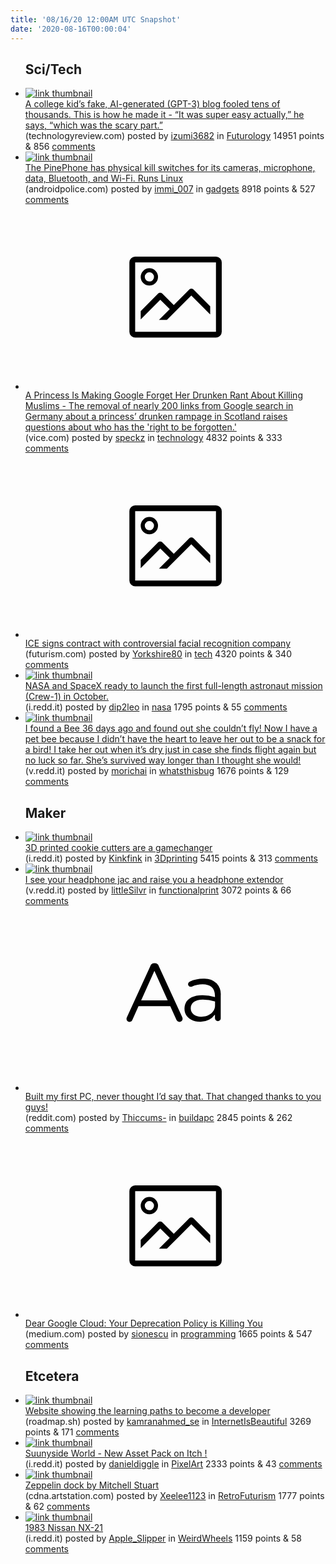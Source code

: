 ```yaml
---
title: '08/16/20 12:00AM UTC Snapshot'
date: '2020-08-16T00:00:04'
---
```

<ul>
<h2>Sci/Tech</h2>

<li><a href='https://www.technologyreview.com/2020/08/14/1006780/ai-gpt-3-fake-blog-reached-top-of-hacker-news/'><img src='https://a.thumbs.redditmedia.com/MhIQOix6_-tqkXnHy1mbLlA-faWrzy81QCEUYntz8L4.jpg' alt='link thumbnail'></a><div><div class='linkTitle'><a href='https://www.technologyreview.com/2020/08/14/1006780/ai-gpt-3-fake-blog-reached-top-of-hacker-news/'>A college kid’s fake, AI-generated (GPT-3) blog fooled tens of thousands. This is how he made it - “It was super easy actually,” he says, “which was the scary part.”</a></div>(technologyreview.com) posted by <a href='https://www.reddit.com/user/izumi3682'>izumi3682</a> in <a href='https://www.reddit.com/r/Futurology'>Futurology</a> 14951 points & 856 <a href='https://www.reddit.com/r/Futurology/comments/ia5go1/a_college_kids_fake_aigenerated_gpt3_blog_fooled/'>comments</a></div></li>

<li><a href='https://www.androidpolice.com/2020/08/15/this-smartphone-has-physical-kill-switches-for-its-cameras-microphone-data-bluetooth-and-wi-fi/'><img src='https://b.thumbs.redditmedia.com/aThdrSPCwksoZBMxvvYZ8jLUD3OnYC7zBBmieZLBbRU.jpg' alt='link thumbnail'></a><div><div class='linkTitle'><a href='https://www.androidpolice.com/2020/08/15/this-smartphone-has-physical-kill-switches-for-its-cameras-microphone-data-bluetooth-and-wi-fi/'>The PinePhone has physical kill switches for its cameras, microphone, data, Bluetooth, and Wi-Fi. Runs Linux</a></div>(androidpolice.com) posted by <a href='https://www.reddit.com/user/immi_007'>immi_007</a> in <a href='https://www.reddit.com/r/gadgets'>gadgets</a> 8918 points & 527 <a href='https://www.reddit.com/r/gadgets/comments/iaap35/the_pinephone_has_physical_kill_switches_for_its/'>comments</a></div></li>

<li><a href='https://www.vice.com/en_us/article/889kyv/a-princess-is-making-google-to-forget-her-drunken-rant-about-killing-muslims'><svg version='1.1' viewBox='-34 -14 104 64' preserveAspectRatio='xMidYMid meet' xmlns='http://www.w3.org/2000/svg' xmlns:xlink='http://www.w3.org/1999/xlink'>
    <title>link thumbnail</title>
    <path d='M32,4H4A2,2,0,0,0,2,6V30a2,2,0,0,0,2,2H32a2,2,0,0,0,2-2V6A2,2,0,0,0,32,4ZM4,30V6H32V30Z'></path>
    <path d='M8.92,14a3,3,0,1,0-3-3A3,3,0,0,0,8.92,14Zm0-4.6A1.6,1.6,0,1,1,7.33,11,1.6,1.6,0,0,1,8.92,9.41Z'></path>
    <path d='M22.78,15.37l-5.4,5.4-4-4a1,1,0,0,0-1.41,0L5.92,22.9v2.83l6.79-6.79L16,22.18l-3.75,3.75H15l8.45-8.45L30,24V21.18l-5.81-5.81A1,1,0,0,0,22.78,15.37Z'></path>
    </svg></a><div><div class='linkTitle'><a href='https://www.vice.com/en_us/article/889kyv/a-princess-is-making-google-to-forget-her-drunken-rant-about-killing-muslims'>A Princess Is Making Google Forget Her Drunken Rant About Killing Muslims - The removal of nearly 200 links from Google search in Germany about a princess’ drunken rampage in Scotland raises questions about who has the 'right to be forgotten.'</a></div>(vice.com) posted by <a href='https://www.reddit.com/user/speckz'>speckz</a> in <a href='https://www.reddit.com/r/technology'>technology</a> 4832 points & 333 <a href='https://www.reddit.com/r/technology/comments/ia8pfu/a_princess_is_making_google_forget_her_drunken/'>comments</a></div></li>

<li><a href='https://futurism.com/the-byte/us-immigration-signs-contract-with-controversial-facial-recognition-company'><svg version='1.1' viewBox='-34 -14 104 64' preserveAspectRatio='xMidYMid meet' xmlns='http://www.w3.org/2000/svg' xmlns:xlink='http://www.w3.org/1999/xlink'>
    <title>link thumbnail</title>
    <path d='M32,4H4A2,2,0,0,0,2,6V30a2,2,0,0,0,2,2H32a2,2,0,0,0,2-2V6A2,2,0,0,0,32,4ZM4,30V6H32V30Z'></path>
    <path d='M8.92,14a3,3,0,1,0-3-3A3,3,0,0,0,8.92,14Zm0-4.6A1.6,1.6,0,1,1,7.33,11,1.6,1.6,0,0,1,8.92,9.41Z'></path>
    <path d='M22.78,15.37l-5.4,5.4-4-4a1,1,0,0,0-1.41,0L5.92,22.9v2.83l6.79-6.79L16,22.18l-3.75,3.75H15l8.45-8.45L30,24V21.18l-5.81-5.81A1,1,0,0,0,22.78,15.37Z'></path>
    </svg></a><div><div class='linkTitle'><a href='https://futurism.com/the-byte/us-immigration-signs-contract-with-controversial-facial-recognition-company'>ICE signs contract with controversial facial recognition company</a></div>(futurism.com) posted by <a href='https://www.reddit.com/user/Yorkshire80'>Yorkshire80</a> in <a href='https://www.reddit.com/r/tech'>tech</a> 4320 points & 340 <a href='https://www.reddit.com/r/tech/comments/ia06ht/ice_signs_contract_with_controversial_facial/'>comments</a></div></li>

<li><a href='https://i.redd.it/wh8s4f92o7h51.png'><img src='https://b.thumbs.redditmedia.com/kJSTsawB8RDBwYefSyJK05vV0QhxAnMxJmggFwlUftw.jpg' alt='link thumbnail'></a><div><div class='linkTitle'><a href='https://i.redd.it/wh8s4f92o7h51.png'>NASA and SpaceX ready to launch the first full-length astronaut mission (Crew-1) in October.</a></div>(i.redd.it) posted by <a href='https://www.reddit.com/user/dip2leo'>dip2leo</a> in <a href='https://www.reddit.com/r/nasa'>nasa</a> 1795 points & 55 <a href='https://www.reddit.com/r/nasa/comments/iacvz0/nasa_and_spacex_ready_to_launch_the_first/'>comments</a></div></li>

<li><a href='https://v.redd.it/fqpz18j6u7h51'><img src='https://b.thumbs.redditmedia.com/wY9EJD9eA7bh4S8TBzVtBQlwtX-6XnemAA9EQT4Qb5U.jpg' alt='link thumbnail'></a><div><div class='linkTitle'><a href='https://v.redd.it/fqpz18j6u7h51'>I found a Bee 36 days ago and found out she couldn’t fly! Now I have a pet bee because I didn’t have the heart to leave her out to be a snack for a bird! I take her out when it’s dry just in case she finds flight again but no luck so far. She’s survived way longer than I thought she would!</a></div>(v.redd.it) posted by <a href='https://www.reddit.com/user/morichai'>morichai</a> in <a href='https://www.reddit.com/r/whatsthisbug'>whatsthisbug</a> 1676 points & 129 <a href='https://www.reddit.com/r/whatsthisbug/comments/iadi9b/i_found_a_bee_36_days_ago_and_found_out_she/'>comments</a></div></li>

<h2>Maker</h2>

<li><a href='https://i.redd.it/9916nlrwe5h51.jpg'><img src='https://b.thumbs.redditmedia.com/8e4nldKD_1oDAwWeT2VosKto6IMyyzrTf5jFisYtFJI.jpg' alt='link thumbnail'></a><div><div class='linkTitle'><a href='https://i.redd.it/9916nlrwe5h51.jpg'>3D printed cookie cutters are a gamechanger</a></div>(i.redd.it) posted by <a href='https://www.reddit.com/user/Kinkfink'>Kinkfink</a> in <a href='https://www.reddit.com/r/3Dprinting'>3Dprinting</a> 5415 points & 313 <a href='https://www.reddit.com/r/3Dprinting/comments/ia5fz0/3d_printed_cookie_cutters_are_a_gamechanger/'>comments</a></div></li>

<li><a href='https://v.redd.it/d1z2im82c3h51'><img src='https://a.thumbs.redditmedia.com/G9ZEYcYElqIktFOwYOBLra7ImoPdLv4MOd7i4pvqV04.jpg' alt='link thumbnail'></a><div><div class='linkTitle'><a href='https://v.redd.it/d1z2im82c3h51'>I see your headphone jac and raise you a headphone extendor</a></div>(v.redd.it) posted by <a href='https://www.reddit.com/user/littleSilvr'>littleSilvr</a> in <a href='https://www.reddit.com/r/functionalprint'>functionalprint</a> 3072 points & 66 <a href='https://www.reddit.com/r/functionalprint/comments/ia0vq3/i_see_your_headphone_jac_and_raise_you_a/'>comments</a></div></li>

<li><a href='https://www.reddit.com/r/buildapc/comments/ia359t/built_my_first_pc_never_thought_id_say_that_that/'><svg version='1.1' viewBox='-34 -12 104 64' preserveAspectRatio='xMidYMid slice' xmlns='http://www.w3.org/2000/svg' xmlns:xlink='http://www.w3.org/1999/xlink'>
    <title>text link thumbnail</title>
    <path d='M12.19,8.84a1.45,1.45,0,0,0-1.4-1h-.12a1.46,1.46,0,0,0-1.42,1L1.14,26.56a1.29,1.29,0,0,0-.14.59,1,1,0,0,0,1,1,1.12,1.12,0,0,0,1.08-.77l2.08-4.65h11l2.08,4.59a1.24,1.24,0,0,0,1.12.83,1.08,1.08,0,0,0,1.08-1.08,1.64,1.64,0,0,0-.14-.57ZM6.08,20.71l4.59-10.22,4.6,10.22Z'>
    </path>
    <path d='M32.24,14.78A6.35,6.35,0,0,0,27.6,13.2a11.36,11.36,0,0,0-4.7,1,1,1,0,0,0-.58.89,1,1,0,0,0,.94.92,1.23,1.23,0,0,0,.39-.08,8.87,8.87,0,0,1,3.72-.81c2.7,0,4.28,1.33,4.28,3.92v.5a15.29,15.29,0,0,0-4.42-.61c-3.64,0-6.14,1.61-6.14,4.64v.05c0,2.95,2.7,4.48,5.37,4.48a6.29,6.29,0,0,0,5.19-2.48V26.9a1,1,0,0,0,1,1,1,1,0,0,0,1-1.06V19A5.71,5.71,0,0,0,32.24,14.78Zm-.56,7.7c0,2.28-2.17,3.89-4.81,3.89-1.94,0-3.61-1.06-3.61-2.86v-.06c0-1.8,1.5-3,4.2-3a15.2,15.2,0,0,1,4.22.61Z'>
    </path>
    </svg></a><div><div class='linkTitle'><a href='https://www.reddit.com/r/buildapc/comments/ia359t/built_my_first_pc_never_thought_id_say_that_that/'>Built my first PC, never thought I’d say that. That changed thanks to you guys!</a></div>(reddit.com) posted by <a href='https://www.reddit.com/user/Thiccums-'>Thiccums-</a> in <a href='https://www.reddit.com/r/buildapc'>buildapc</a> 2845 points & 262 <a href='https://www.reddit.com/r/buildapc/comments/ia359t/built_my_first_pc_never_thought_id_say_that_that/'>comments</a></div></li>

<li><a href='https://medium.com/@steve.yegge/dear-google-cloud-your-deprecation-policy-is-killing-you-ee7525dc05dc'><svg version='1.1' viewBox='-34 -14 104 64' preserveAspectRatio='xMidYMid meet' xmlns='http://www.w3.org/2000/svg' xmlns:xlink='http://www.w3.org/1999/xlink'>
    <title>link thumbnail</title>
    <path d='M32,4H4A2,2,0,0,0,2,6V30a2,2,0,0,0,2,2H32a2,2,0,0,0,2-2V6A2,2,0,0,0,32,4ZM4,30V6H32V30Z'></path>
    <path d='M8.92,14a3,3,0,1,0-3-3A3,3,0,0,0,8.92,14Zm0-4.6A1.6,1.6,0,1,1,7.33,11,1.6,1.6,0,0,1,8.92,9.41Z'></path>
    <path d='M22.78,15.37l-5.4,5.4-4-4a1,1,0,0,0-1.41,0L5.92,22.9v2.83l6.79-6.79L16,22.18l-3.75,3.75H15l8.45-8.45L30,24V21.18l-5.81-5.81A1,1,0,0,0,22.78,15.37Z'></path>
    </svg></a><div><div class='linkTitle'><a href='https://medium.com/@steve.yegge/dear-google-cloud-your-deprecation-policy-is-killing-you-ee7525dc05dc'>Dear Google Cloud: Your Deprecation Policy is Killing You</a></div>(medium.com) posted by <a href='https://www.reddit.com/user/sionescu'>sionescu</a> in <a href='https://www.reddit.com/r/programming'>programming</a> 1665 points & 547 <a href='https://www.reddit.com/r/programming/comments/ia4ne1/dear_google_cloud_your_deprecation_policy_is/'>comments</a></div></li>

<h2>Etcetera</h2>

<li><a href='https://roadmap.sh/'><img src='https://b.thumbs.redditmedia.com/lP_c4IbUb7VUvyxdgWrixLhX-zAScdBYu_H20GwWxvM.jpg' alt='link thumbnail'></a><div><div class='linkTitle'><a href='https://roadmap.sh/'>Website showing the learning paths to become a developer</a></div>(roadmap.sh) posted by <a href='https://www.reddit.com/user/kamranahmed_se'>kamranahmed_se</a> in <a href='https://www.reddit.com/r/InternetIsBeautiful'>InternetIsBeautiful</a> 3269 points & 171 <a href='https://www.reddit.com/r/InternetIsBeautiful/comments/ia6id0/website_showing_the_learning_paths_to_become_a/'>comments</a></div></li>

<li><a href='https://i.redd.it/d9prritr95h51.gif'><img src='https://b.thumbs.redditmedia.com/RGXmaf-2Sei6LLePy3eETcu6XvUr809cV_eB07FuDhw.jpg' alt='link thumbnail'></a><div><div class='linkTitle'><a href='https://i.redd.it/d9prritr95h51.gif'>Suunyside World - New Asset Pack on Itch !</a></div>(i.redd.it) posted by <a href='https://www.reddit.com/user/danieldiggle'>danieldiggle</a> in <a href='https://www.reddit.com/r/PixelArt'>PixelArt</a> 2333 points & 43 <a href='https://www.reddit.com/r/PixelArt/comments/ia54yx/suunyside_world_new_asset_pack_on_itch/'>comments</a></div></li>

<li><a href='https://cdna.artstation.com/p/assets/images/images/008/338/002/4k/mitchell-stuart-artdeco-kitbash3d-mitch-v001.jpg?1512091567'><img src='https://b.thumbs.redditmedia.com/IyIsOz4pNefUeiKoYzgSjf4iTucHrzOzuNUkSIL9ktY.jpg' alt='link thumbnail'></a><div><div class='linkTitle'><a href='https://cdna.artstation.com/p/assets/images/images/008/338/002/4k/mitchell-stuart-artdeco-kitbash3d-mitch-v001.jpg?1512091567'>Zeppelin dock by Mitchell Stuart</a></div>(cdna.artstation.com) posted by <a href='https://www.reddit.com/user/Xeelee1123'>Xeelee1123</a> in <a href='https://www.reddit.com/r/RetroFuturism'>RetroFuturism</a> 1777 points & 62 <a href='https://www.reddit.com/r/RetroFuturism/comments/ia6lwr/zeppelin_dock_by_mitchell_stuart/'>comments</a></div></li>

<li><a href='https://i.redd.it/776t3beem5h51.jpg'><img src='https://a.thumbs.redditmedia.com/Vg-Po6ds25pe38NSU7mZEb2jzSAKYSHh_zHwAl5W-g4.jpg' alt='link thumbnail'></a><div><div class='linkTitle'><a href='https://i.redd.it/776t3beem5h51.jpg'>1983 Nissan NX-21</a></div>(i.redd.it) posted by <a href='https://www.reddit.com/user/Apple_Slipper'>Apple_Slipper</a> in <a href='https://www.reddit.com/r/WeirdWheels'>WeirdWheels</a> 1159 points & 58 <a href='https://www.reddit.com/r/WeirdWheels/comments/ia5xgy/1983_nissan_nx21/'>comments</a></div></li>

</ul>
